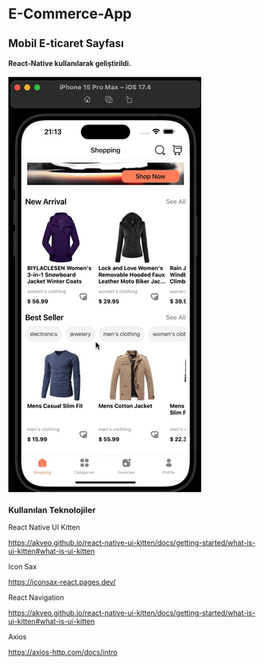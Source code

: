 <h1>E-Commerce-App </h1>

<h2>Mobil E-ticaret Sayfası</h2>

<h4>React-Native kullanılarak geliştirildi.</h4>

<img src="e-commerce-app.gif"/>

<h3>Kullanılan Teknolojiler  </h3>

React Native UI Kitten

https://akveo.github.io/react-native-ui-kitten/docs/getting-started/what-is-ui-kitten#what-is-ui-kitten

Icon Sax

https://iconsax-react.pages.dev/

React Navigation

https://akveo.github.io/react-native-ui-kitten/docs/getting-started/what-is-ui-kitten#what-is-ui-kitten

Axios

https://axios-http.com/docs/intro
